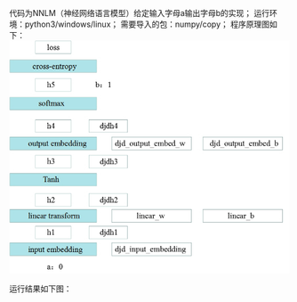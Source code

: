 代码为NNLM（神经网络语言模型）给定输入字母a输出字母b的实现；
运行环境：python3/windows/linux；
需要导入的包：numpy/copy；
程序原理图如下：
![image](https://github.com/JXZe/learn/blob/master/nnlm/%E5%8E%9F%E7%90%86%E5%9B%BE.png)

运行结果如下图：
